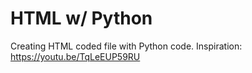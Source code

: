 # HTML w/ Python
Creating HTML coded file with Python code.
Inspiration: https://youtu.be/TqLeEUP59RU
